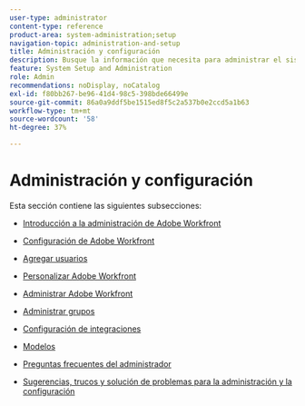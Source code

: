 ```yaml
---
user-type: administrator
content-type: reference
product-area: system-administration;setup
navigation-topic: administration-and-setup
title: Administración y configuración
description: Busque la información que necesita para administrar el sistema Workfront en esta sección.
feature: System Setup and Administration
role: Admin
recommendations: noDisplay, noCatalog
exl-id: f80bb267-be96-41d4-98c5-398bde66499e
source-git-commit: 86a0a9ddf5be1515ed8f5c2a537b0e2ccd5a1b63
workflow-type: tm+mt
source-wordcount: '58'
ht-degree: 37%

---
```


# Administración y configuración

Esta sección contiene las siguientes subsecciones:

* [Introducción a la administración de Adobe Workfront](../administration-and-setup/get-started-wf-administration/get-started-with-wf-administration.md)
  <!--
  <li data-mc-conditions="QuicksilverOrClassic.Draft mode"><a href="../administration-and-setup/adobe-admin-console/wf-admin-in-admin-console.md" class="MCXref xref" xrefformat="{para}">Workfront administration in the Adobe Admin Console</a> </li>
  -->

* [Configuración de Adobe Workfront](../administration-and-setup/set-up-workfront/set-up-workfront.md)
* [Agregar usuarios](../administration-and-setup/add-users/add-users.md)
* [Personalizar Adobe Workfront](../administration-and-setup/customize-workfront/customize-workfront.md)
* [Administrar Adobe Workfront](../administration-and-setup/manage-workfront/manage-workfront.md)
* [Administrar grupos](../administration-and-setup/manage-groups/manage-groups.md)
* [Configuración de integraciones](../administration-and-setup/configure-integrations/workfront-integrations.md)
* [Modelos](../administration-and-setup/blueprints/blueprints.md)
* [Preguntas frecuentes del administrador](../administration-and-setup/administrator-faqs/adminstrator-faqs.md)
* [Sugerencias, trucos y solución de problemas para la administración y la configuración](../administration-and-setup/tips-tricks-and-troubleshooting/ttt-admin-setup.md)
